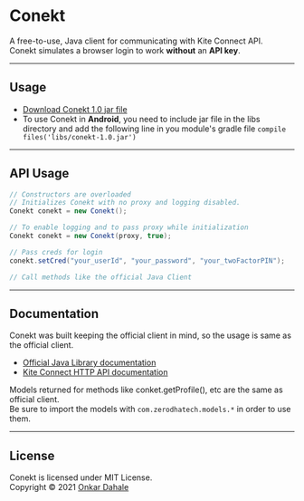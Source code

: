 # Conekt

A free-to-use, Java client for communicating with Kite Connect API.\
Conekt simulates a browser login to work **without** an **API key**.

---
## Usage
- [Download Conekt 1.0 jar file](https://github.com/onkardahale/conekt/raw/master/dist/conekt-1.0.jar)
- To use Conekt in **Android**, you need to include jar file in the libs directory and add the following line in you module's gradle file ``` compile files('libs/conekt-1.0.jar') ```

---
## API Usage

```java
// Constructors are overloaded
// Initializes Conekt with no proxy and logging disabled.
Conekt conekt = new Conekt();

// To enable logging and to pass proxy while initialization
Conekt conekt = new Conekt(proxy, true);

// Pass creds for login
conekt.setCred("your_userId", "your_password", "your_twoFactorPIN");

// Call methods like the official Java Client
```
---
## Documentation
Conekt was built keeping the official client in mind, so the usage is same as the official client.

- [Official Java Library documentation](https://kite.trade/docs/javakiteconnect/v3/)
- [Kite Connect HTTP API documentation](https://kite.trade/docs/connect/v3/)

Models returned for methods like conket.getProfile(), etc are the same as official client.\
Be sure to import the models with ```com.zerodhatech.models.*``` in order to use them.

---
## License
Conekt is licensed under MIT License.\
Copyright © 2021 [Onkar Dahale](https://github.com/onkardahale)
